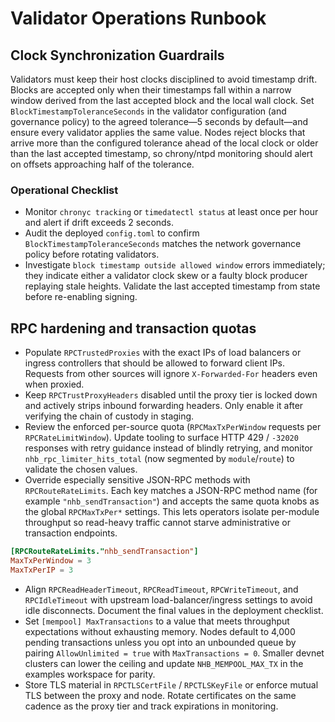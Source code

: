 # Validator Operations Runbook

## Clock Synchronization Guardrails

Validators must keep their host clocks disciplined to avoid timestamp drift. Blocks are
accepted only when their timestamps fall within a narrow window derived from the last
accepted block and the local wall clock. Set `BlockTimestampToleranceSeconds` in the
validator configuration (and governance policy) to the agreed tolerance—5 seconds by
default—and ensure every validator applies the same value. Nodes reject blocks that
arrive more than the configured tolerance ahead of the local clock or older than the
last accepted timestamp, so chrony/ntpd monitoring should alert on offsets approaching
half of the tolerance.

### Operational Checklist

- Monitor `chronyc tracking` or `timedatectl status` at least once per hour and alert if
  drift exceeds 2 seconds.
- Audit the deployed `config.toml` to confirm `BlockTimestampToleranceSeconds` matches
  the network governance policy before rotating validators.
- Investigate `block timestamp outside allowed window` errors immediately; they
  indicate either a validator clock skew or a faulty block producer replaying stale
  heights. Validate the last accepted timestamp from state before re-enabling signing.

## RPC hardening and transaction quotas

- Populate `RPCTrustedProxies` with the exact IPs of load balancers or ingress
  controllers that should be allowed to forward client IPs. Requests from other
  sources will ignore `X-Forwarded-For` headers even when proxied.
- Keep `RPCTrustProxyHeaders` disabled until the proxy tier is locked down and
  actively strips inbound forwarding headers. Only enable it after verifying the
  chain of custody in staging.
- Review the enforced per-source quota (`RPCMaxTxPerWindow` requests per
  `RPCRateLimitWindow`). Update tooling to surface HTTP 429 / `-32020`
  responses with retry guidance instead of blindly retrying, and monitor
  `nhb_rpc_limiter_hits_total` (now segmented by `module`/`route`) to validate
  the chosen values.
- Override especially sensitive JSON-RPC methods with
  `RPCRouteRateLimits`. Each key matches a JSON-RPC method name (for example
  `"nhb_sendTransaction"`) and accepts the same quota knobs as the global
  `RPCMaxTxPer*` settings. This lets operators isolate per-module throughput so
  read-heavy traffic cannot starve administrative or transaction endpoints.

```toml
[RPCRouteRateLimits."nhb_sendTransaction"]
MaxTxPerWindow = 3
MaxTxPerIP = 3
```
- Align `RPCReadHeaderTimeout`, `RPCReadTimeout`, `RPCWriteTimeout`, and
  `RPCIdleTimeout` with upstream load-balancer/ingress settings to avoid idle
  disconnects. Document the final values in the deployment checklist.
- Set `[mempool] MaxTransactions` to a value that meets throughput expectations
  without exhausting memory. Nodes default to 4,000 pending transactions unless
  you opt into an unbounded queue by pairing `AllowUnlimited = true` with
  `MaxTransactions = 0`. Smaller devnet clusters can lower the ceiling and
  update `NHB_MEMPOOL_MAX_TX` in the examples workspace for parity.
- Store TLS material in `RPCTLSCertFile` / `RPCTLSKeyFile` or enforce mutual TLS
  between the proxy and node. Rotate certificates on the same cadence as the
  proxy tier and track expirations in monitoring.
